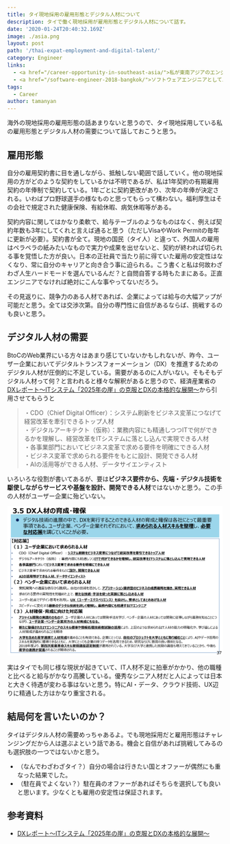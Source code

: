 ```yaml
---
title: タイ現地採用の雇用形態とデジタル人材について
description: タイで働く現地採用が雇用形態とデジタル人材について話す。
date: '2020-01-24T20:40:32.169Z'
image: ./asia.png
layout: post
path: '/thai-expat-employment-and-digital-talent/'
category: Engineer
links:
  - <a href="/career-opportunity-in-southeast-asia/">私が東南アジアのエンジニア海外就職をオススメしない理</a>
  - <a href="/software-engineer-2018-bangkok/">ソフトウェアエンジニアとしてバンコクで働いた一年間を振り返る</a>
tags:
  - Career
author: tamanyan
---
```


海外の現地採用の雇用形態の話あまりないと思うので、タイ現地採用している私の雇用形態とデジタル人材の需要について話しておこうと思う。


## 雇用形態

自分の雇用契約書に目を通しながら、抵触しない範囲で話していく。他の現地採用の方がどのような契約をしているかは不明であるが、私は1年契約の有期雇用契約の年俸制で契約している。1年ごとに契約更改があり、次年の年俸が決定される。いわばプロ野球選手の様なものと思ってもらって構わない。福利厚生はその会社で規定された健康保険、有給休暇、病気休暇等がある。

<!--more-->

契約内容に関してはかなり柔軟で、給与テーブルのようなものはなく、例えば契約年数も3年にしてくれと言えば通ると思う（ただしVisaやWork Permitの毎年に更新が必要）。契約書が全て。現地の国民（タイ人）と違って、外国人の雇用はペラペラの紙みたいなもので実力や成果を出せないと、契約が終われば切られる事を覚悟した方が良い。日本の正社員で当たり前に得ていた雇用の安定性はなくなり、常に自分のキャリアと向き合う事に迫られる。こう書くと私は何故わざわざ人生ハードモードを選んでいるんだ？と自問自答する時もたまにある。正直エンジニアでなければ絶対にこんな事やってないだろう。

その見返りに、競争力のある人材であれば、企業によっては給与の大幅アップが可能だと思う。全ては交渉次第。自分の専門性に自信があるならば、挑戦するのも良いと思う。

## デジタル人材の需要

BtoCのWeb業界にいる方々はあまり感じていないかもしれないが、昨今、ユーザー企業においてデジタルトランスフォーメーション（DX）を推進するためのデジタル人材が圧倒的に不足している。需要があるのに人がいない。そもそもデジタル人材って何？と言われると様々な解釈があると思うので、経済産業省の[DXレポート～ITシステム「2025年の崖」の克服とDXの本格的な展開～](https://www.meti.go.jp/shingikai/mono_info_service/digital_transformation/pdf/20180907_02.pdf)から引用させてもらうと

> ・CDO（Chief Digital Officer）：システム刷新をビジネス変革につなげて経営改革を牽引できるトップ人材</br>
> ・デジタルアーキテクト（仮称）：業務内容にも精通しつつITで何ができるかを理解し、経営改革をITシステムに落とし込んで実現できる人材</br>
> ・各事業部門においてビジネス変革で求める要件を明確にできる人材</br>
> ・ビジネス変革で求められる要件をもとに設計、開発できる人材</br>
> ・AIの活用等ができる人材、データサイエンティスト</br>

いろいろな役割が書いてあるが、要は**ビジネス要件から、先端・デジタル技術を駆使しながらサービスや基盤を設計、開発できる人材**ではないかと思う。この手の人材がユーザー企業に殆どいない。

![DXレポート～ITシステム「2025年の崖」の克服とDXの本格的な展開～](./dx.png)

実はタイでも同じ様な現状が起きていて、IT人材不足に拍車がかかり、他の職種と比べると給与がかなり高騰している。優秀なシニア人材だと人によっては日本と大きく待遇が変わる事はないと思う。特にAI・データ、クラウド技術、UX辺りに精通した方はかなり重宝される。


## 結局何を言いたいのか？

タイはデジタル人材の需要めっちゃあるよ。でも現地採用だと雇用形態はチャレンジングだから人は選ぶよという話である。機会と自信があれば挑戦してみるのも選択肢の一つではないかと思う。

- （なんでわざわざタイ？）自分の場合は行きたい国とオファーが偶然にも重なった結果でした。
- （駐在員でよくない？）駐在員のオファーがあればそちらを選択しても良いと思います。少なくとも雇用の安定性は保証されます。

## 参考資料

- [DXレポート～ITシステム「2025年の崖」の克服とDXの本格的な展開～](https://www.meti.go.jp/shingikai/mono_info_service/digital_transformation/pdf/20180907_02.pdf)

